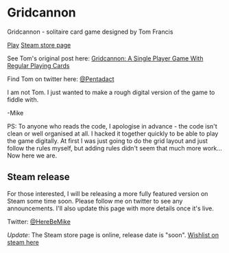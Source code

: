 # Gridcannon
Gridcannon - solitaire card game designed by Tom Francis

[Play](https://herebemike.github.io/Gridcannon/site/) [Steam store page](https://store.steampowered.com/app/1152680/Gridcannon/)

See Tom's original post here:
[Gridcannon: A Single Player Game With Regular Playing Cards](https://www.pentadact.com/2019-08-20-gridcannon-a-single-player-game-with-regular-playing-cards/)

Find Tom on twitter here:
[@Pentadact](https://twitter.com/Pentadact)


I am not Tom. I just wanted to make a rough digital version of the game to fiddle with.

-Mike

PS: To anyone who reads the code, I apologise in advance - the code isn't clean or well organised at all. I hacked it together quickly to be able to play the game digitally. At first I was just going to do the grid layout and just follow the rules myself, but adding rules didn't seem that much more work... Now here we are.

## Steam release
For those interested, I will be releasing a more fully featured version on Steam some time soon. Please follow me on twitter to see any announcements. I'll also update this page with more details once it's live.

Twitter: [@HereBeMike](https://twitter.com/HereBeMike)

_Update_: The Steam store page is online, release date is "soon". [Wishlist on steam here](https://store.steampowered.com/app/1152680/Gridcannon/)
